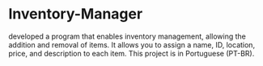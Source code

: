 # Inventory-Manager
 developed a program that enables inventory management, allowing the addition and removal of items. It allows you to assign a name, ID, location, price, and description to each item. This project is in Portuguese (PT-BR).
